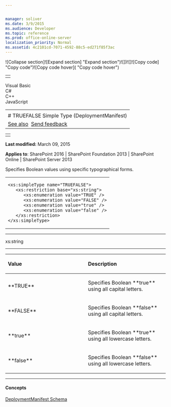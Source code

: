```yaml
---


manager: soliver
ms.date: 3/9/2015
ms.audience: Developer
ms.topic: reference
ms.prod: office-online-server
localization_priority: Normal
ms.assetid: 4c2101cd-7071-4592-88c5-ed271f85f3ac
---
```


![Collapse
section]![Expand
section] "Expand section")![]()![])![]![]()![Copy
code] "Copy code")![Copy code
hover]( "Copy code hover")
<table>
<tbody>
<tr class="odd">
<td align="left"></td>
</tr>
</tbody>
</table>

Visual Basic  
C\#  
C++  
JavaScript  

<table>
<tbody>
<tr class="odd">
<td align="left"><span id="runningHeaderText"></span></td>
</tr>
<tr class="even">
<td align="left"># TRUEFALSE Simple Type (DeploymentManifest)</td>
</tr>
<tr class="odd">
<td align="left"><a href="#seeAlsoToggle">See also</a>  <span id="headfeedbackarea" class="feedbackhead"><a href="javascript:SubmitFeedback(&#39;docthis@Microsoft.com&#39;,&#39;&#39;,&#39;&#39;,&#39;&#39;,&#39;1.0.18082.1225&#39;,&#39;%0\dThank%20you%20for%20your%20feedback.%20The%20developer%20writing%20teams%20use%20your%20feedback%20to%20improve%20documentation.%20While%20we%20are%20reviewing%20your%20feedback,%20we%20may%20send%20you%20e-mail%20to%20ask%20for%20clarification%20or%20feedback%20on%20a%20solution.%20We%20do%20not%20use%20your%20e-mail%20address%20for%20any%20other%20purpose%20and%20we%20delete%20it%20after%20we%20finish%20our%20review.%0\AFor%20further%20information%20about%20the%20privacy%20policies%20of%20Microsoft,%20please%20see%20http://privacy.microsoft.com/en-us/default.aspx.%0\A%0\d&#39;,&#39;Customer%20feedback&#39;);">Send feedback</a></span></td>
</tr>
</tbody>
</table>

<table>
<colgroup>
<col width="100%" />
</colgroup>
<tbody>
<tr class="odd">
<td align="left"></td>
</tr>
</tbody>
</table>

**Last modified:** March 09, 2015

**Applies to**: SharePoint 2016 | SharePoint Foundation 2013 |
SharePoint Online | SharePoint Server 2013

Specifies Boolean values using specific typographical forms.

<span codelanguage="other"></span>
<table>
<colgroup>
<col width="100%" />
</colgroup>
<tbody>
<tr class="odd">
<td align="left"><pre><code>&lt;xs:simpleType name=&quot;TRUEFALSE&quot;&gt;
   &lt;xs:restriction base=&quot;xs:string&quot;&gt;
      &lt;xs:enumeration value=&quot;TRUE&quot; /&gt;
      &lt;xs:enumeration value=&quot;FALSE&quot; /&gt;
      &lt;xs:enumeration value=&quot;true&quot; /&gt;
      &lt;xs:enumeration value=&quot;false&quot; /&gt;
   &lt;/xs:restriction&gt;
&lt;/xs:simpleType&gt;</code></pre></td>
</tr>
</tbody>
</table>


-----------------------------------------------------------------------------------------------------------------------------------------------------------------------------------------

xs:string


-------------------------------------------------------------------------------------------------------------------------------------------------------------------------------------------------------

<table>
<colgroup>
<col width="50%" />
<col width="50%" />
</colgroup>
<thead>
<tr class="header">
<th align="left"><p>Value</p></th>
<th align="left"><p>Description</p></th>
</tr>
</thead>
<tbody>
<tr class="odd">
<td align="left"><p>**TRUE**</p></td>
<td align="left"><p>Specifies Boolean **true** using all capital letters.</p></td>
</tr>
<tr class="even">
<td align="left"><p>**FALSE**</p></td>
<td align="left"><p>Specifies Boolean **false** using all capital letters.</p></td>
</tr>
<tr class="odd">
<td align="left"><p>**true**</p></td>
<td align="left"><p>Specifies Boolean **true** using all lowercase letters.</p></td>
</tr>
<tr class="even">
<td align="left"><p>**false**</p></td>
<td align="left"><p>Specifies Boolean **false** using all lowercase letters.</p></td>
</tr>
</tbody>
</table>


-------------------------------------------------------------------------------------------------------------------------------------------------------------------------------------------

#### Concepts

[DeploymentManifest
Schema](deploymentmanifest-schema.md)</span>








